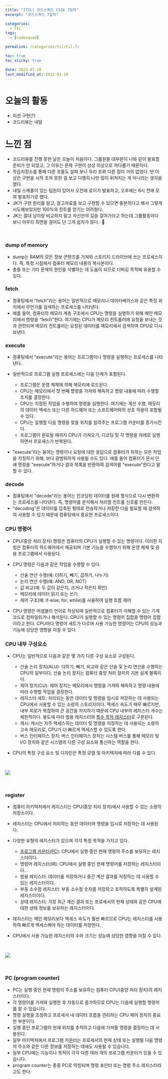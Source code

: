 ```yaml
---
title: "[TIL] 코드스쿼드 CS16 7일차"
excerpt: "코드스쿼드 7일차"

categories:
  - TIL
tags:
  - [codesquad]

permalink: /categories/til/til-7/

toc: true
toc_sticky: true

date: 2023-01-10
last_modified_at: 2022-01-10
---
```


# 오늘의 활동
- 미션 구현(?)
- 코드리뷰는 내일

# 느낀 점

- 코드리뷰를 진행 못한 날은 오늘이 처음이다. 그룹원들 대부분이 나와 같이 발표할 준비가 안 되었고, 그 이유는 문제 구현이 상상 이상으로 까다롭기 때문이다.
- 학습저장소를 통해 다른 조들도 살펴 보니 우리 조와 다른 점이 거의 없었다. 반 이상은 구현을 시작 조차 못한 걸 보고 다행히 나만 많이 뒤쳐지는 게 아니라는 생각을 했다.
- 내일 스케줄이 있는 팀원이 있어서 오전에 로이가 발표하고, 오후에는 6시 전에 모여 발표하기로 했다.
- JK가 구현 원리를 알고, 참고자료를 보고 구현할 수 있으면 충분하다고 해서 그렇게 시도해보았지만 100%의 힌트를 얻기는 어려웠다.
- JK는 절대 남이랑 비교하지 말고 자신만의 길을 걸어가라고 하는데 그룹활동이다 보니 아무리 최면을 걸어도 난 그게 쉽지가 않다.. 🥲

<br>

### dump of memory
- dump는 RAM의 모든 정보 콘텐츠를 가져와 스토리지 드라이브에 쓰는 프로세스이다. 즉, 특정 시점에서 컴퓨터 메모리 내용의 복사본이다.
- 충돌 또는 기타 문제의 원인을 식별하는 데 도움이 되므로 디버깅 목적에 유용할 수 있다.

### fetch
- 컴퓨팅에서 "fetch"라는 용어는 일반적으로 메모리나 데이터베이스와 같은 특정 위치에서 무언가를 검색하는 프로세스를 나타낸다.
- 예를 들어, 컴퓨터의 메모리 계층 구조에서 CPU는 명령을 실행하기 위해 메인 메모리에서 명령을 "fetch"한다. 여기에는 CPU가 메모리 컨트롤러에 요청을 보내는 것과 관련되며 메모리 컨트롤러는 요청된 데이터를 메모리에서 검색하여 CPU로 다시 보낸다.

### execute
- 컴퓨팅에서 "execute"라는 용어는 프로그램이나 명령을 실행하는 프로세스를 나타낸다.

- 일반적으로 프로그램 실행 프로세스에는 다음 단계가 포함된다.
  - 프로그램은 운영 체제에 의해 메모리에 로드된다.
  - CPU는 메모리에서 첫 번째 명령을 가져와 해독하고 명령 내용에 따라 수행할 조치를 결정한다.
  - CPU는 지정된 작업을 수행하여 명령을 실행한다. 여기에는 계산 수행, 메모리의 데이터 액세스 또는 다른 하드웨어 또는 소프트웨어와의 상호 작용이 포함될 수 있다.
  - CPU는 실행할 다음 명령을 찾을 위치를 알려주는 프로그램 카운터를 증가시킨다.
  - 프로그램이 완료될 때까지 CPU가 가져오기, 디코딩 및 각 명령을 차례로 실행하면서 프로세스가 반복된다.

- "execute"라는 용어는 명령이나 요청에 대한 응답으로 컴퓨터가 취하는 모든 작업을 지칭하기 위해, 보다 광범위하게 사용될 수도 있다. 예를 들어 컴퓨터가 문서 인쇄 명령을 "execute"하거나 결과 목록을 반환하여 검색어를 "execute"한다고 말할 수 있다.

### decode
- 컴퓨팅에서 "decode"라는 용어는 인코딩된 데이터를 원래 형식으로 다시 변환하는 프로세스를 나타낸다. 즉, 명령어를 분석해서 처리할 컨트롤 신호를 만든다.
- "decoding"은 데이터를 압축된 형태로 전송하거나 저장한 다음 필요할 때 검색하여 사용할 수 있기 때문에 컴퓨팅에서 중요한 프로세스이다.

### CPU 명령어
- CPU(중앙 처리 장치) 명령은 컴퓨터의 CPU가 실행할 수 있는 명령이다. 이러한 지침은 컴퓨터의 하드웨어에서 제공되며 기본 기능을 수행하기 위해 운영 체제 및 응용 프로그램에서 사용된다.

- CPU 명령은 다음과 같은 작업을 수행할 수 있다.
  - 산술 연산 수행(예: 더하기, 빼기, 곱하기, 나누기)
  - 논리 연산 수행(예: AND, OR, NOT)
  - 값 비교(예: 두 값이 같은지, 크거나 작은지 확인)
  - 메모리에 데이터 읽기 또는 쓰기
  - 제어 구조(예: if-else, for, while)를 사용하여 실행 흐름 제어

- CPU 명령은 어셈블리 언어로 작성되며 일반적으로 컴퓨터가 이해할 수 있는 기계 코드로 컴파일되거나 해석된다. CPU가 실행할 수 있는 명령어 집합을 명령어 집합이라고 한다. CPU마다 명령어 세트가 다르며 사용 가능한 명령어는 CPU의 성능과 기능에 상당한 영향을 미칠 수 있다.

### CPU 내부 구성요소

- CPU는 일반적으로 다음과 같은 몇 가지 다른 구성 요소로 구성된다.
  - 산술 논리 장치(ALU): 더하기, 빼기, 비교와 같은 산술 및 논리 연산을 수행하는 CPU의 일부이다. 산술 논리 장치는 컴퓨터 중앙 처리 장치의 기본 설계 블록이다.
  - 제어 장치(CU): 제어 장치는 메모리에서 명령을 가져와 해독하고 명령 내용에 따라 수행할 작업을 결정한다.
  - 레지스터 세트: 처리되는 동안 데이터 및 명령을 임시로 저장하는 데 사용되는 CPU에서 사용할 수 있는 소량의 스토리지이다. 액세스 속도가 매우 빠르지만, 내부 회로가 복잡하여 큰 공간을 차지하기 때문에 CPU 내부의 레지스터 개수는 제한적이다. 용도에 따라 범용 레지스터와 [특수 목적 레지스터](#register)로 구분된다.
  - 캐시: 캐시는 자주 액세스하는 데이터 및 명령을 저장하는 데 사용되는 소량의 고속 메모리로, CPU가 더 빠르게 액세스할 수 있도록 한다.
  - 버스 인터페이스 장치: 버스 인터페이스 장치는 시스템 버스를 통해 메모리 및 I/O 장치와 같은 시스템의 다른 구성 요소와 통신하는 역할을 한다.

- CPU의 특정 구성 요소 및 디자인은 특정 모델 및 아키텍처에 따라 다를 수 있다.

<br>

![](https://velog.velcdn.com/images%2Fckstn0777%2Fpost%2F38b86436-e0ab-4d2e-b9c6-30836c84e4a1%2Fimage.png)

<br>

### register
- 컴퓨터 아키텍처에서 레지스터는 CPU(중앙 처리 장치)에서 사용할 수 있는 소량의 저장소이다.
- 레지스터는 CPU에서 처리하는 동안 데이터와 명령을 임시로 저장하는 데 사용된다.

- 다양한 유형의 레지스터가 있으며 각각 특정 목적을 가지고 있다.
  - [프로그램 카운터(PC)](#pc-program-counter): CPU에서 실행 중인 현재 명령의 주소를 보유하는 레지스터이다.
  - 명령어 레지스터(IR): CPU에서 실행 중인 현재 명령어를 저장하는 레지스터이다.
  - 범용 레지스터: 데이터를 저장하거나 중간 계산 결과를 저장하는 데 사용할 수 있는 레지스터이다.
  - 부동 소수점 레지스터: 부동 소수점 숫자를 저장하고 조작하도록 특별히 설계된 레지스터이다.
  - 상태 레지스터: 가장 최근 계산 결과 또는 프로세서의 현재 상태와 같은 CPU에 대한 상태 정보를 보유하는 레지스터이다.

- 레지스터는 메인 메모리보다 액세스 속도가 훨씬 빠르므로 CPU는 레지스터를 사용하여 빠르게 액세스해야 하는 데이터를 저장한다.
- CPU에서 사용 가능한 레지스터의 수와 크기는 성능에 상당한 영향을 미칠 수 있다.

<br>

![](https://mblogthumb-phinf.pstatic.net/MjAyMDAxMjZfMTM5/MDAxNTgwMDQ5ODU5OTA5.s6Pav-qI9g6y7S8sC1sViuLF4M7tQPos0d3AzLGKZpgg.nwf7h7YCp16K2n7_ltqF7gVvPto2WaJB899Yi-JeCo4g.PNG.dilector/01.png?type=w800)

<br>

### PC (program counter)
- PC는 실행 중인 현재 명령의 주소를 보유하는 컴퓨터 CPU(중앙 처리 장치)의 레지스터이다.
- 각 명령어를 가져와 실행한 후 자동으로 증가하므로 CPU는 다음에 실행할 명령어를 알 수 있습니다.
- 명령 실행을 조정하고 프로세서 내 데이터 흐름을 관리하는 CPU 제어 장치의 중요한 부분이다.
- 실행 중인 프로그램의 현재 위치를 추적하고 다음에 가져올 명령을 결정하는 데 사용된다.
- 일부 아키텍처에서 프로그램 카운터는 프로세서의 현재 상태 또는 실행될 다음 명령의 주소와 같은 다른 정보를 저장하는 데에도 사용될 수 있습니다.
- 일부 CPU에는 기능이나 목적이 각각 다른 여러 개의 프로그램 카운터가 있을 수 있습니다.
- program counter는 종종 PC로 약칭되며 명령 포인터 또는 명령 주소 레지스터라고도 한다.